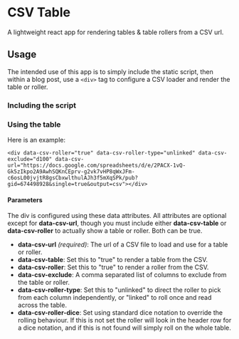 # CSV Table

A lightweight react app for rendering tables & table rollers from a CSV url.

## Usage

The intended use of this app is to simply include the static script, then within a blog post, use a `<div>` tag to configure a CSV loader and render the table or roller.

### Including the script

### Using the table

Here is an example:

`<div data-csv-roller="true" data-csv-roller-type="unlinked" data-csv-exclude="d100" data-csv-url="https://docs.google.com/spreadsheets/d/e/2PACX-1vQ-Gk5zIkpo2A9AwhSQKnCEprv-g2vk7vHP8qWxJFm-c6osL00jvjtR8gsCbxwlthulAJh3f5mXqSPk/pub?gid=674498928&single=true&output=csv"></div>`

#### Parameters

The div is configured using these data attributes. All attributes are optional except for **data-csv-url**, though you must include either **data-csv-table** or **data-csv-roller** to actually show a table or roller. Both can be true.

- **data-csv-url** *(required)*: The url of a CSV file to load and use for a table or roller.
- **data-csv-table**: Set this to "true" to render a table from the CSV.
- **data-csv-roller**: Set this to "true" to render a roller from the CSV.
- **data-csv-exclude**: A comma separated list of columns to exclude from the table or roller.
- **data-csv-roller-type**: Set this to "unlinked" to direct the roller to pick from each column independently, or "linked" to roll once and read across the table.
- **data-csv-roller-dice**: Set using standard dice notation to override the rolling behaviour. If this is not set the roller will look in the header row for a dice notation, and if this is not found will simply roll on the whole table.
